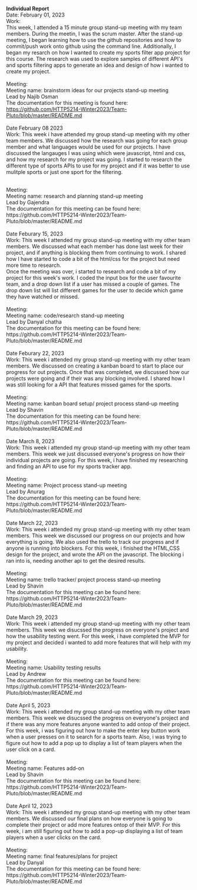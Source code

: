 <b>Individual Report</b>
</br>
Date: February 01, 2023
</br>
Work:
</br>
This week, I attended a 15 minute group stand-up meeting with my team members. During the meetin, I was the scrum master.
After the stand-up meeting, I began learning how to use the github repositories and how to commit/push work onto github using the command line.
Additionally, I began my resarch on how I wanted to create my sports filter app project for this course. The research was used to explore samples of different API's and
sports filtering apps to generate an idea and design of how i wanted to create my project. 
</br>
</br>
Meeting:
</br>
Meeting name: brainstorm ideas for our projects stand-up meeting
</br>
Lead by Najib Osman
</br>
The documentation for this meeting is found here: https://github.com/HTTP5214-Winter2023/Team-Pluto/blob/master/README.md
</br>
</br>
Date February 08 2023
</br>
Work: This week i have attended my group stand-up meeting with my other team members. We discussed how the research was going for each group member and what languages
would be used for our projects. I have discussed the langauges I was using which were javascript, html and css, and how my research for my project was going. I started 
to research the different type of sports APIs to use for my project and if it was better to use mulitple sports or just one sport for the filtering.


</br>
Meeting:
</br>
Meeting name: research and planning stand-up meeting
</br>
Lead by Gajendra
</br>
The documentation for this meeting can be found here: https://github.com/HTTP5214-Winter2023/Team-Pluto/blob/master/README.md
</br>
</br>
Date Feburary 15, 2023
</br>
Work: This week I attended my group stand-up meeting with my other team members. We discussed what each member has done last week for their project, and if 
anything is blocking them from continuing to work. I shared how I have started to code a bit of the html/css for the project but need more time to research.
</br>
Once the meeting was over, i started to research and code a bit of my project for this week's work. I coded the input box for the user favourite team, 
and a drop down list if a user has missed a couple of games. The drop down list will list different games for the user to decide which game they have watched or missed.
</br>
</br>
Meeting:
</br>
Meeting name: code/research stand-up meeting
</br>
Lead by Danyal chatha
</br>
The documentation for this meeting can be found here: https://github.com/HTTP5214-Winter2023/Team-Pluto/blob/master/README.md
</br>
</br>
Date Feburary 22, 2023
</br>
Work: This week i attended my group stand-up meeting with my other team members. We discussed on creating a kanban board to start to place our progress for out projects. Once that was completed, we discussed how our projects were going and if their was any blocking involved. I shared how I was still looking for a API that features missed games for the sports.
</br>
</br>
Meeting:
</br>
Meeting name: kanban board setup/ project process stand-up meeting
</br>
Lead by Shavin
</br>
The documentation for this meeting can be found here: https://github.com/HTTP5214-Winter2023/Team-Pluto/blob/master/README.md
</br>
</br>
Date March 8, 2023
</br>
Work: This week i attended my group stand-up meeting with my other team members. This week we just discussed everyone's progress on how their individual projects are going. For this week, i have finished my researching and finding an API to use for my sports tracker app.
</br>
</br>
Meeting:
</br>
Meeting name: Project process stand-up meeting
</br>
Lead by Anurag
</br>
The documentation for this meeting can be found here:  https://github.com/HTTP5214-Winter2023/Team-Pluto/blob/master/README.md
</br>
</br>
Date March 22, 2023
</br>
Work: This week i attended my group stand-up meeting with my other team members. This week we discussed our progress on our projects and how everything is going. We also used the trello to track our progress and if anyone is running into blockers. For this week, i finished the HTML,CSS design for the project, and wrote the API on the javascript. The blocking i ran into is, needing another api to get the desired results.
</br>
</br>
Meeting:
</br>
Meeting name: trello tracker/ project process stand-up meeting
</br>
Lead by Shavin
</br>
The documentation for this meeting can be found here:  https://github.com/HTTP5214-Winter2023/Team-Pluto/blob/master/README.md
</br>
</br>
Date March 29, 2023
</br>
Work: This week i attended my group stand-up meeting with my other team members. This week we disucssed the progress on everyone's project and how the usability testing went. For this week, i have completed the MVP for my project and decided i wanted to add more features that will help with my usability. 
</br>
</br>
Meeting:
</br>
Meeting name: Usability testing results
</br>
Lead by Andrew
</br>
The documentation for this meeting can be found here:  https://github.com/HTTP5214-Winter2023/Team-Pluto/blob/master/README.md
</br>
</br>
Date April 5, 2023
</br>
Work: This week i attended my group stand-up meeting with my other team members. This week we disucssed the progress on everyone's project and if there was any more features anyone wanted to add ontop of their project. For this week, i was figuring out how to make the enter key button work when a user presses on it to search for a sports team. Also, i was trying to figure out how to add a pop up to display a list of team players when the user click on a card.
</br>
</br>
Meeting:
</br>
Meeting name: Features add-on
</br>
Lead by Shavin
</br>
The documentation for this meeting can be found here:  https://github.com/HTTP5214-Winter2023/Team-Pluto/blob/master/README.md
</br>
</br>
Date April 12, 2023
</br>
Work: This week i attended my group stand-up meeting with my other team members. We discussed our final plans on how everyone is going to complete their project or add more features ontop of their MVP. For this week, i am still figuring out how to add a pop-up displaying a list of team players when a user clicks on the card.
</br>
</br>
Meeting:
</br>
Meeting name: final features/plans for project
</br>
Lead by Danyal
</br>
The documentation for this meeting can be found here:  https://github.com/HTTP5214-Winter2023/Team-Pluto/blob/master/README.md
</br>
</br>
